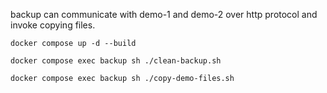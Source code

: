 backup can communicate with demo-1 and demo-2 over http protocol and invoke copying files.

`docker compose up -d --build`

`docker compose exec backup sh ./clean-backup.sh `

`docker compose exec backup sh ./copy-demo-files.sh `

